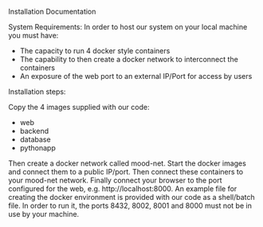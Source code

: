 Installation Documentation

System Requirements:
In order to host our system on your local machine you must have:

+ The capacity to run 4 docker style containers
+ The capability to then create a docker network to interconnect the containers
+ An exposure of the web port to an external IP/Port for access by users

Installation steps:

Copy the 4 images supplied with our code:

+ web
+ backend
+ database
+ pythonapp

Then create a docker network called mood-net. Start the docker images and connect them to a public IP/port. Then connect these containers to your mood-net network. Finally connect your browser to the port configured for the web, e.g. http://localhost:8000. An example file for creating the docker environment is provided with our code as a shell/batch file. In order to run it, the ports 8432, 8002, 8001 and 8000 must not be in use by your machine.
